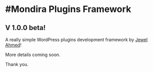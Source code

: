 #Mondira Plugins Framework 
==========================

V 1.0.0 beta!
-------------

A really simple WordPress plugins development framework by [Jewel Ahmed](http://codeatomic.com/)!

More details coming soon.

Thank you.